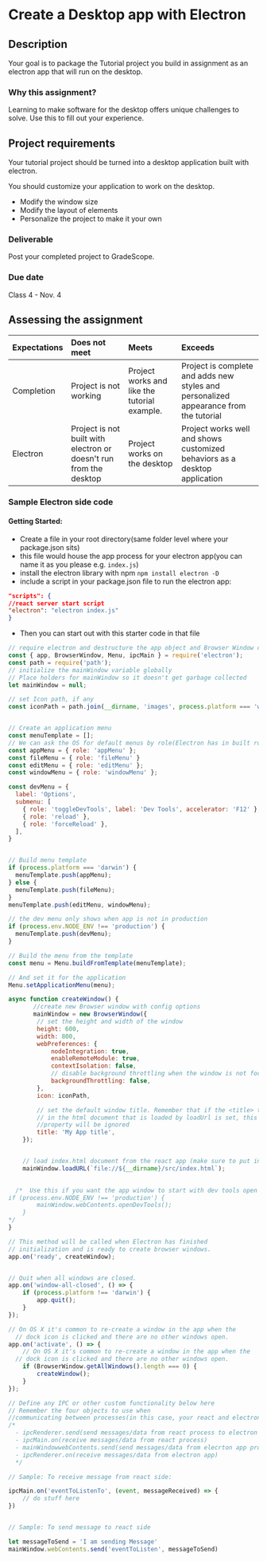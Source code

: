 # Create a Desktop app with Electron

## Description

Your goal is to package the Tutorial project you build in assignment as an electron app that will run on the desktop.

### Why this assignment?

Learning to make software for the desktop offers unique challenges to solve. Use this to fill out your experience.  

## Project requirements

Your tutorial project should be turned into a desktop application built with electron.

You should customize your application to work on the desktop.

- Modify the window size
- Modify the layout of elements
- Personalize the project to make it your own

### Deliverable

Post your completed project to GradeScope.

### Due date

Class 4 - Nov. 4

## Assessing the assignment

| Expectations | Does not meet | Meets                       | Exceeds                           |
|:-------------|:--------------|:----------------------------|:----------------------------------|
| Completion | Project is not working   | Project works and like the tutorial example. | Project is complete and adds new styles and personalized appearance from the tutorial |
| Electron | Project is not built with electron or doesn't run from the desktop | Project works on the desktop | Project works well and shows customized behaviors as a desktop application |

### Sample Electron side code

 #### Getting Started:

- Create a file in your root directory(same folder level where your package.json sits)
- this file would house the app process for your electron app(you can name it as you please e.g. `index.js`)
- install the electron library with npm `npm install electron -D`
- include a script in your package.json file to run the electron app:

```json
"scripts": {
//react server start script
"electron": "electron index.js"
}
```

- Then you can start out with this starter code in that file

```javascript
// require electron and destructure the app object and Browser Window class from it
const { app, BrowserWindow, Menu, ipcMain } = require('electron');
const path = require('path');
// initialize the mainWindow variable globally
// Place holders for mainWindow so it doesn't get garbage collected
let mainWindow = null;

// set Icon path, if any
const iconPath = path.join(__dirname, 'images', process.platform === 'win32' ? 'icon.ico' : 'icon.png');


// Create an application menu
const menuTemplate = [];
// We can ask the OS for default menus by role(Electron has in built roles), and they will be built for us
const appMenu = { role: 'appMenu' };
const fileMenu = { role: 'fileMenu' }
const editMenu = { role: 'editMenu' };
const windowMenu = { role: 'windowMenu' };

const devMenu = {
  label: 'Options',
  submenu: [
    { role: 'toggleDevTools', label: 'Dev Tools', accelerator: 'F12' },
    { role: 'reload' },
    { role: 'forceReload' },
  ],
}


// Build menu template
if (process.platform === 'darwin') {
  menuTemplate.push(appMenu);
} else {
  menuTemplate.push(fileMenu);
}
menuTemplate.push(editMenu, windowMenu);

// the dev menu only shows when app is not in production
if (process.env.NODE_ENV !== 'production') {
  menuTemplate.push(devMenu);
}

// Build the menu from the template
const menu = Menu.buildFromTemplate(menuTemplate);

// And set it for the application
Menu.setApplicationMenu(menu);

async function createWindow() {
       //create new Browser window with config options 
       mainWindow = new BrowserWindow({
        // set the height and width of the window
        height: 600,
        width: 800,
        webPreferences: {
            nodeIntegration: true,
            enableRemoteModule: true,
            contextIsolation: false,
            // disable background throttling when the window is not focused
            backgroundThrottling: false,
        },
        icon: iconPath,

        // set the default window title. Remember that if the <title> tag
        // in the html document that is loaded by loadUrl is set, this
        //property will be ignored
        title: 'My App title',
    });


    // load index.html document from the react app (make sure to put in the right file path)
    mainWindow.loadURL(`file://${__dirname}/src/index.html`);
    

  /*  Use this if you want the app window to start with dev tools open   
if (process.env.NODE_ENV !== 'production') {
        mainWindow.webContents.openDevTools();
    } 
*/
}

// This method will be called when Electron has finished
// initialization and is ready to create browser windows.
app.on('ready', createWindow);


// Quit when all windows are closed.
app.on('window-all-closed', () => {
    if (process.platform !== 'darwin') {
        app.quit();
    }
});

// On OS X it's common to re-create a window in the app when the
  // dock icon is clicked and there are no other windows open.
app.on('activate', () => {
    // On OS X it's common to re-create a window in the app when the
  // dock icon is clicked and there are no other windows open.
    if (BrowserWindow.getAllWindows().length === 0) {
        createWindow();
    }
});

// Define any IPC or other custom functionality below here
// Remember the four objects to use when 
//communicating between processes(in this case, your react and electron process)
/* 
  - ipcRenderer.send(send messages/data from react process to electron app process)
  - ipcMain.on(receive messages/data from react process)
  - mainWindowwebContents.send(send messages/data from elecrton app process to react process)
  - ipcRenderer.on(receive messages/data from electron app) 
  */

// Sample: To receive message from react side:

ipcMain.on('eventToListenTo', (event, messageReceived) => {
    // do stuff here
})


// Sample: To send message to react side

let messageToSend = 'I am sending Message'
mainWindow.webContents.send('eventToListen', messageToSend)


```
